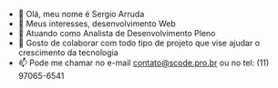 - 👋 Olá, meu nome é Sergio Arruda
- 👀 Meus interesses, desenvolvimento Web
- 🌱 Atuando como Analista de Desenvolvimento Pleno
- 💞️ Gosto de colaborar com todo tipo de projeto que vise ajudar o crescimento da tecnologia
- 📫 Pode me chamar no e-mail contato@scode.pro.br ou no tel: (11) 97065-6541

<!---
ScodeArruda/ScodeArruda is a ✨ special ✨ repository because its `README.md` (this file) appears on your GitHub profile.
You can click the Preview link to take a look at your changes.
--->
